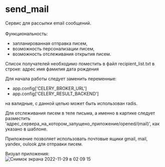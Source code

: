 # send_mail
Сервис для рассылки email сообщений. <br/><br/>
Функциональность: 
- запланированная отправка писем,
- возможность персонализации писем,
- возможность отслеживания открытия писем.

Список получателей необходимо поместить в файл recipient_list.txt в строке: адрес имя фамилия дата рождения

Для начала работы следует заменить переменные: <br/>
- app.config['CELERY_BROKER_URL'] <br/>
- app.config['CELERY_RESULT_BACKEND'] <br/>

на валидные, с данной целью может быть использован radis.

Для отслеживания писем в теле письма, а именно в картике следует разместить 'адрес_сервера_на_котором_запущено_приложение/opened/(mail)', как указано в шаблоне.

Приложение позволяет использовать почтовые ящики gmail, mail, yandex, oulook для отправки писем.

Визуал приложения:<br/>
![Снимок экрана 2022-11-29 в 02 09 15](https://user-images.githubusercontent.com/88679504/204413702-4e68eb65-5dbf-41a7-b956-dc1193bafb5e.png)
